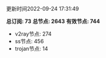 更新时间2022-09-24 17:31:49

**总订阅: 73**
**总节点: 2643**
**有效节点: 744**
- v2ray节点: 274
- ss节点: 456
- trojan节点: 14
